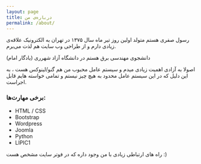 ```yaml
---
layout: page
title: درباره‌ی من
permalink: /about/
---
```

رسول صفری هستم متولد اولین روز تیر ماه سال ۱۳۷۵ در تهران به الکترونیک علاقه‌ی زیادی دارم و از طراحی وب سایت هم لذت می‌برم.

دانشجوی مهندسی برق هستم در دانشگاه آزاد شهرری (یادگار امام)

اصولا به آزادی اهمیت زیادی میدم و سیستم عامل محبوب من هم گنو/لینوکس هست ، به این دلیل که در این سیستم عامل محدود به هیچ چیز نیستم و تمامی خواسته هایم قابل اجراست.

### برخی مهارت‌ها:
- HTML / CSS
- Bootstrap
- Wordpress
- Joomla
- Python
- LIPIC1

راه های ارتباطی زیادی با من وجود داره که در فوتر سایت مشخص هست :)